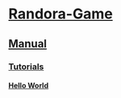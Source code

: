 # [Randora-Game](/README.md)

## [Manual](/manual/)

### [Tutorials](/manual/tutorials/)

#### [Hello World](/manual/tutorials/hello_world/)
